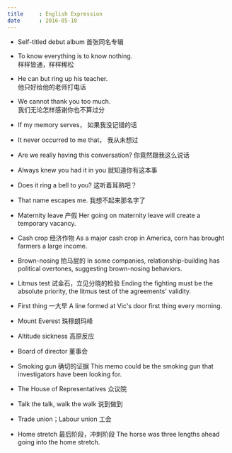 ```yaml
---
title     : English Expression
date      : 2016-05-10
---
```



- Self-titled debut album
  首张同名专辑

- To know everything is to know nothing.  
  样样皆通，样样稀松

- He can but ring up his teacher.  
  他只好给他的老师打电话

- We cannot thank you too much.  
  我们无论怎样感谢你也不算过分

- If my memory serves，
  如果我没记错的话

- It never occurred to me that，
  我从未想过

- Are we really having this conversation?
  你竟然跟我这么说话

- Always knew you had it in you
  就知道你有这本事

- Does it ring a bell to you?
  这听着耳熟吧？

- That name escapes me.
  我想不起来那名字了

- Maternity leave  产假
  Her going on maternity leave will create a temporary vacancy.

- Cash crop  经济作物
  As a major cash crop in America, corn has brought farmers a large income.

- Brown-nosing  拍马屁的
  In some companies, relationship-building has political overtones, suggesting brown-nosing behaviors.

- Litmus test  试金石，立见分晓的检验
  Ending the fighting must be the absolute priority, the litmus test of the agreements' validity.

- First thing  一大早
  A line formed at Vic's door first thing every morning.

- Mount Everest  珠穆朗玛峰

- Altitude sickness  高原反应

- Board of director  董事会

- Smoking gun  确切的证据
  This memo could be the smoking gun that investigators have been looking for.

- The House of Representatives  众议院

- Talk the talk, walk the walk  说到做到

- Trade union；Labour union  工会

- Home stretch  最后阶段，冲刺阶段
  The horse was three lengths ahead going into the home stretch.
